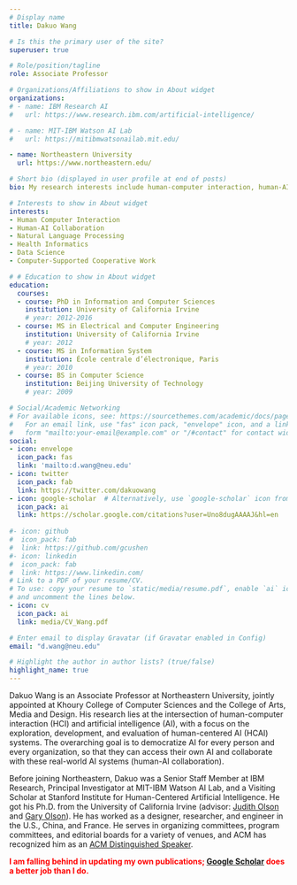 ```yaml
---
# Display name
title: Dakuo Wang

# Is this the primary user of the site?
superuser: true

# Role/position/tagline
role: Associate Professor

# Organizations/Affiliations to show in About widget
organizations:
# - name: IBM Research AI
#   url: https://www.research.ibm.com/artificial-intelligence/

# - name: MIT-IBM Watson AI Lab
#   url: https://mitibmwatsonailab.mit.edu/

- name: Northeastern University
  url: https://www.northeastern.edu/

# Short bio (displayed in user profile at end of posts)
bio: My research interests include human-computer interaction, human-AI collaboration, natural language processing, health informatics, data science, and computer-supported cooperative work.

# Interests to show in About widget
interests:
- Human Computer Interaction
- Human-AI Collaboration
- Natural Language Processing
- Health Informatics
- Data Science
- Computer-Supported Cooperative Work

# # Education to show in About widget
education:
  courses:
  - course: PhD in Information and Computer Sciences
    institution: University of California Irvine
    # year: 2012-2016
  - course: MS in Electrical and Computer Engineering
    institution: University of California Irvine
    # year: 2012
  - course: MS in Information System
    institution: École centrale d’électronique, Paris
    # year: 2010
  - course: BS in Computer Science
    institution: Beijing University of Technology
    # year: 2009

# Social/Academic Networking
# For available icons, see: https://sourcethemes.com/academic/docs/page-builder/#icons
#   For an email link, use "fas" icon pack, "envelope" icon, and a link in the
#   form "mailto:your-email@example.com" or "/#contact" for contact widget.
social:
- icon: envelope
  icon_pack: fas
  link: 'mailto:d.wang@neu.edu'
- icon: twitter
  icon_pack: fab
  link: https://twitter.com/dakuowang
- icon: google-scholar  # Alternatively, use `google-scholar` icon from `ai` icon pack
  icon_pack: ai
  link: https://scholar.google.com/citations?user=Uno8dugAAAAJ&hl=en
  
#- icon: github
#  icon_pack: fab
#  link: https://github.com/gcushen
#- icon: linkedin
#  icon_pack: fab
#  link: https://www.linkedin.com/
# Link to a PDF of your resume/CV.
# To use: copy your resume to `static/media/resume.pdf`, enable `ai` icons in `params.toml`, 
# and uncomment the lines below.
- icon: cv
  icon_pack: ai
  link: media/CV_Wang.pdf

# Enter email to display Gravatar (if Gravatar enabled in Config)
email: "d.wang@neu.edu"

# Highlight the author in author lists? (true/false)
highlight_name: true
---
```


Dakuo Wang is an Associate Professor at Northeastern University, jointly appointed at Khoury College of Computer Sciences and the College of Arts, Media and Design. His research lies at the intersection of human-computer interaction (HCI) and artificial intelligence (AI), with a focus on the exploration, development, and evaluation of human-centered AI (HCAI) systems. The overarching goal is to democratize AI for every person and every organization, so that they can access their own AI and collaborate with these real-world AI systems (human-AI collaboration).

Before joining Northeastern, Dakuo was a Senior Staff Member at IBM Research, Principal Investigator at MIT-IBM Watson AI Lab, and a Visiting Scholar at Stanford Institute for Human-Centered Artificial Intelligence. He got his Ph.D. from the University of California Irvine (advisor: [Judith Olson](https://en.wikipedia.org/wiki/Judith_S._Olson) and [Gary Olson](https://en.wikipedia.org/wiki/Gary_M._Olson)). He has worked as a designer, researcher, and engineer in the U.S., China, and France. He serves in organizing committees, program committees, and editorial boards for a variety of venues, and ACM has recognized him as an [ACM Distinguished Speaker](https://speakers.acm.org/speakers/wang_12069).

**<font color="red"> I am falling behind in updating my own publications; [Google Scholar](https://scholar.google.com/citations?user=Uno8dugAAAAJ&hl=en) does a better job than I do.</font>**
<!-- {{< icon name="download" pack="fas" >}} Download my {{< staticref "media/CV_Wang.pdf" "newtab" >}}resumé{{< /staticref >}}. -->

<!-- News:
- news 1
- news 2
- news 3 -->

